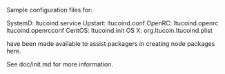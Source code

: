 Sample configuration files for:

SystemD: ltucoind.service
Upstart: ltucoind.conf
OpenRC:  ltucoind.openrc
         ltucoind.openrcconf
CentOS:  ltucoind.init
OS X:    org.ltucoin.ltucoind.plist

have been made available to assist packagers in creating node packages here.

See doc/init.md for more information.

